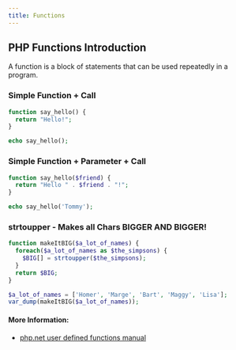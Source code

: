 ```yaml
---
title: Functions
---
```


## PHP Functions Introduction

A function is a block of statements that can be used repeatedly in a program.

### Simple Function + Call

```php
function say_hello() {
  return "Hello!";
}

echo say_hello();
```

### Simple Function + Parameter + Call

```php
function say_hello($friend) {
  return "Hello " . $friend . "!";
}

echo say_hello('Tommy');
```

### strtoupper - Makes all Chars BIGGER AND BIGGER!

```php
function makeItBIG($a_lot_of_names) {
  foreach($a_lot_of_names as $the_simpsons) {
    $BIG[] = strtoupper($the_simpsons);
  }
  return $BIG;
}

$a_lot_of_names = ['Homer', 'Marge', 'Bart', 'Maggy', 'Lisa'];
var_dump(makeItBIG($a_lot_of_names));
```

#### More Information:

* <a href="https://secure.php.net/manual/en/functions.user-defined.php">php.net user defined functions manual</a>
